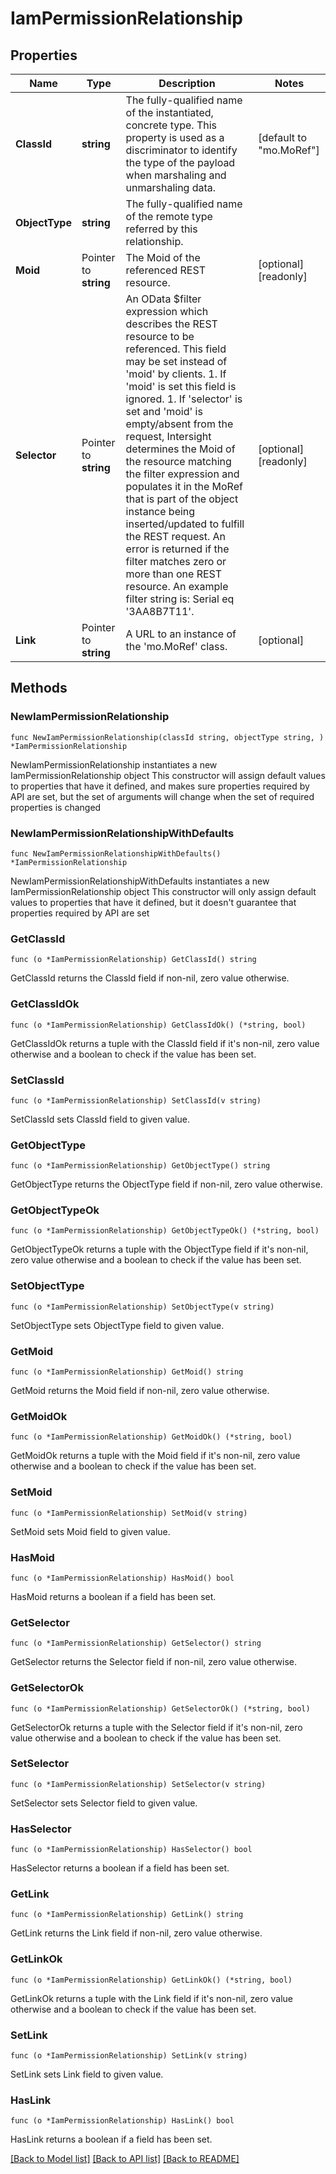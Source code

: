 # IamPermissionRelationship

## Properties

Name | Type | Description | Notes
------------ | ------------- | ------------- | -------------
**ClassId** | **string** | The fully-qualified name of the instantiated, concrete type. This property is used as a discriminator to identify the type of the payload when marshaling and unmarshaling data. | [default to "mo.MoRef"]
**ObjectType** | **string** | The fully-qualified name of the remote type referred by this relationship. | 
**Moid** | Pointer to **string** | The Moid of the referenced REST resource. | [optional] [readonly] 
**Selector** | Pointer to **string** | An OData $filter expression which describes the REST resource to be referenced. This field may be set instead of &#39;moid&#39; by clients. 1. If &#39;moid&#39; is set this field is ignored. 1. If &#39;selector&#39; is set and &#39;moid&#39; is empty/absent from the request, Intersight determines the Moid of the resource matching the filter expression and populates it in the MoRef that is part of the object instance being inserted/updated to fulfill the REST request. An error is returned if the filter matches zero or more than one REST resource. An example filter string is: Serial eq &#39;3AA8B7T11&#39;. | [optional] [readonly] 
**Link** | Pointer to **string** | A URL to an instance of the &#39;mo.MoRef&#39; class. | [optional] 

## Methods

### NewIamPermissionRelationship

`func NewIamPermissionRelationship(classId string, objectType string, ) *IamPermissionRelationship`

NewIamPermissionRelationship instantiates a new IamPermissionRelationship object
This constructor will assign default values to properties that have it defined,
and makes sure properties required by API are set, but the set of arguments
will change when the set of required properties is changed

### NewIamPermissionRelationshipWithDefaults

`func NewIamPermissionRelationshipWithDefaults() *IamPermissionRelationship`

NewIamPermissionRelationshipWithDefaults instantiates a new IamPermissionRelationship object
This constructor will only assign default values to properties that have it defined,
but it doesn't guarantee that properties required by API are set

### GetClassId

`func (o *IamPermissionRelationship) GetClassId() string`

GetClassId returns the ClassId field if non-nil, zero value otherwise.

### GetClassIdOk

`func (o *IamPermissionRelationship) GetClassIdOk() (*string, bool)`

GetClassIdOk returns a tuple with the ClassId field if it's non-nil, zero value otherwise
and a boolean to check if the value has been set.

### SetClassId

`func (o *IamPermissionRelationship) SetClassId(v string)`

SetClassId sets ClassId field to given value.


### GetObjectType

`func (o *IamPermissionRelationship) GetObjectType() string`

GetObjectType returns the ObjectType field if non-nil, zero value otherwise.

### GetObjectTypeOk

`func (o *IamPermissionRelationship) GetObjectTypeOk() (*string, bool)`

GetObjectTypeOk returns a tuple with the ObjectType field if it's non-nil, zero value otherwise
and a boolean to check if the value has been set.

### SetObjectType

`func (o *IamPermissionRelationship) SetObjectType(v string)`

SetObjectType sets ObjectType field to given value.


### GetMoid

`func (o *IamPermissionRelationship) GetMoid() string`

GetMoid returns the Moid field if non-nil, zero value otherwise.

### GetMoidOk

`func (o *IamPermissionRelationship) GetMoidOk() (*string, bool)`

GetMoidOk returns a tuple with the Moid field if it's non-nil, zero value otherwise
and a boolean to check if the value has been set.

### SetMoid

`func (o *IamPermissionRelationship) SetMoid(v string)`

SetMoid sets Moid field to given value.

### HasMoid

`func (o *IamPermissionRelationship) HasMoid() bool`

HasMoid returns a boolean if a field has been set.

### GetSelector

`func (o *IamPermissionRelationship) GetSelector() string`

GetSelector returns the Selector field if non-nil, zero value otherwise.

### GetSelectorOk

`func (o *IamPermissionRelationship) GetSelectorOk() (*string, bool)`

GetSelectorOk returns a tuple with the Selector field if it's non-nil, zero value otherwise
and a boolean to check if the value has been set.

### SetSelector

`func (o *IamPermissionRelationship) SetSelector(v string)`

SetSelector sets Selector field to given value.

### HasSelector

`func (o *IamPermissionRelationship) HasSelector() bool`

HasSelector returns a boolean if a field has been set.

### GetLink

`func (o *IamPermissionRelationship) GetLink() string`

GetLink returns the Link field if non-nil, zero value otherwise.

### GetLinkOk

`func (o *IamPermissionRelationship) GetLinkOk() (*string, bool)`

GetLinkOk returns a tuple with the Link field if it's non-nil, zero value otherwise
and a boolean to check if the value has been set.

### SetLink

`func (o *IamPermissionRelationship) SetLink(v string)`

SetLink sets Link field to given value.

### HasLink

`func (o *IamPermissionRelationship) HasLink() bool`

HasLink returns a boolean if a field has been set.


[[Back to Model list]](../README.md#documentation-for-models) [[Back to API list]](../README.md#documentation-for-api-endpoints) [[Back to README]](../README.md)


